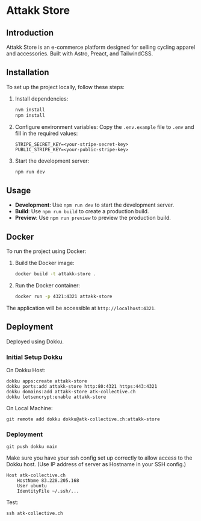 # Attakk Store

## Introduction

Attakk Store is an e-commerce platform designed for selling cycling apparel and accessories. Built with Astro, Preact, and TailwindCSS.

## Installation

To set up the project locally, follow these steps:

1. Install dependencies:

   ```bash
   nvm install
   npm install
   ```

1. Configure environment variables:
   Copy the `.env.example` file to `.env` and fill in the required values:

   ```
   STRIPE_SECRET_KEY=<your-stripe-secret-key>
   PUBLIC_STRIPE_KEY=<your-public-stripe-key>
   ```

1. Start the development server:

   ```bash
   npm run dev
   ```

## Usage

- **Development**: Use `npm run dev` to start the development server.
- **Build**: Use `npm run build` to create a production build.
- **Preview**: Use `npm run preview` to preview the production build.

## Docker

To run the project using Docker:

1. Build the Docker image:

   ```bash
   docker build -t attakk-store .
   ```

2. Run the Docker container:
   ```bash
   docker run -p 4321:4321 attakk-store
   ```

The application will be accessible at `http://localhost:4321`.

## Deployment

Deployed using Dokku.

### Initial Setup Dokku

On Dokku Host:

```
dokku apps:create attakk-store
dokku ports:add attakk-store http:80:4321 https:443:4321
dokku domains:add attakk-store atk-collective.ch
dokku letsencrypt:enable attakk-store
```

On Local Machine:

```
git remote add dokku dokku@atk-collective.ch:attakk-store
```

### Deployment

```
git push dokku main
```

Make sure you have your ssh config set up correctly to allow access to the Dokku host. (Use IP address of server as Hostname in your SSH config.)

```
Host atk-collective.ch
    HostName 83.228.205.168
    User ubuntu
    IdentityFile ~/.ssh/...
```

Test:

```
ssh atk-collective.ch
```
